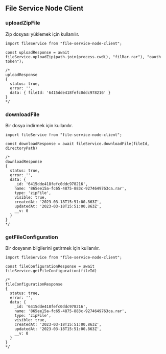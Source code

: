 ## File Service Node Client


### uploadZipFile
Zip dosyası yüklemek için kullanılır. 

```
import fileService from "file-service-node-client";

const uploadResponse = await fileService.uploadZip(path.join(process.cwd(), "filRar.rar"), "oauth token");

/*
uploadResponse
{
  status: true,
  error: '',
  data: { fileId: '6415dde418fefc0ddc978216' }
}
*/
```


### downloadFile

Bir dosya indirmek için kullanılır. 

```
import fileService from "file-service-node-client";

const downloadResponse = await fileService.downloadFile(fileId, directoryPath) 

/*
downloadResponse
{
  status: true,
  error: '',
  data: {
    _id: '6415dde418fefc0ddc978216',
    name: '865ee15a-fc65-4875-883c-9274649763ca.rar',
    type: 'zipFile',
    visible: true,
    createdAt: '2023-03-18T15:51:00.863Z',
    updatedAt: '2023-03-18T15:51:00.863Z',
    __v: 0
  }
} 
*/
```

### getFileConfiguration 

Bir dosyanın bilgilerini getirmek için kullanılır.


```
import fileService from "file-service-node-client";

const fileConfigurationResponse = await fileService.getFileConfiguration(fileId) 

/*
fileConfigurationResponse
{
  status: true,
  error: '',
  data: {
    _id: '6415dde418fefc0ddc978216',
    name: '865ee15a-fc65-4875-883c-9274649763ca.rar',
    type: 'zipFile',
    visible: true,
    createdAt: '2023-03-18T15:51:00.863Z',
    updatedAt: '2023-03-18T15:51:00.863Z',
    __v: 0
  }
} 
*/
```